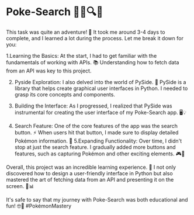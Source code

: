 # Poke-Search 🕵️‍♂️🔍📱

This task was quite an adventure! 🚀 It took me around 3-4 days to complete, and I learned a lot during the process. Let me break it down for you:

1.Learning the Basics: At the start, I had to get familiar with the fundamentals of working with APIs. 📚 Understanding how to fetch data from an API was key to this project.

2. Pyside Exploration: I also delved into the world of PySide. 🧐 PySide is a library that helps create graphical user interfaces in Python. I needed to grasp its core concepts and components.

3. Building the Interface: As I progressed, I realized that PySide was instrumental for creating the user interface of my Poke-Search app. 🖥️💡
  
4. Search Feature: One of the core features of the app was the search button. ⚡ When users hit that button, I made sure to display detailed Pokémon information. 🐾
5.Expanding Functionality: Over time, I didn't stop at just the search feature. I gradually added more buttons and features, such as capturing Pokémon and other exciting elements. 🎮📸

Overall, this project was an incredible learning experience. 🧠 I not only discovered how to design a user-friendly interface in Python but also mastered the art of fetching data from an API and presenting it on the screen. 🌟📊

It's safe to say that my journey with Poke-Search was both educational and fun! 🤓🎉 #PokémonMastery
